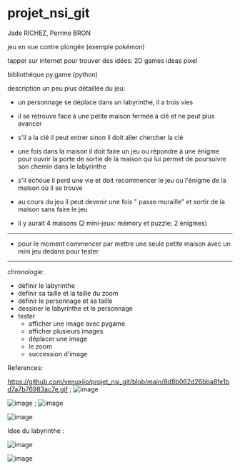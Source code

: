 # projet_nsi_git
Jade RICHEZ, Perrine BRON

jeu en vue contre plongée (exemple pokémon)

tapper sur internet pour trouver des idées: 2D games ideas pixel

bibliothèque py.game (python)

description un peu plus détaillée du jeu:

- un personnage se déplace dans un labyrinthe, il a trois vies

- il se retrouve face à une petite maison fermée à clé et ne peut plus avancer

- s'il a la clé il peut entrer sinon il doit aller chercher la clé

- une fois dans la maison il doit faire un jeu ou répondre à une énigme pour ouvrir la porte de sortie de la maison qui lui permet de poursuivre son chemin dans le labyrinthe

- s'il échoue il perd une vie et doit recommencer le jeu ou l'énigme de la maison où il se trouve

- au cours du jeu il peut devenir une fois " passe muraille" et sortir de la maison sans faire le jeu

- il y aurait 4 maisons (2 mini-jeux: mémory et puzzle; 2 énigmes)

______________________________________________________________________________________________________

- pour le moment commencer par mettre une seule petite maison avec un mini jeu dedans pour tester
______________________________________________________________________________________________________

chronologie:

- définir le labyrinthe 
- définir sa taille et la taille du zoom
- définir le personnage et sa taille 
- dessiner le labyrinthe et le personnage 
- tester
  - afficher une image avec pygame
  - afficher plusieurs images
  - déplacer une image 
  - le zoom
  - succession d'image


References:


https://github.com/venuxiio/projet_nsi_git/blob/main/8d8b062d26bba8fe1bd7a7b76983ac7e.gif ; ![image](https://user-images.githubusercontent.com/95481694/145581123-5fd0c17f-ec84-4bbe-9615-cbc054b1292b.png)


![image](https://user-images.githubusercontent.com/95481694/145578967-6b2150a0-a88c-4151-9629-f9c089327240.png) ; ![image](https://user-images.githubusercontent.com/95481694/145579029-c0f4663f-897a-4eca-a8bb-c9506566b5ae.png)


![image](https://user-images.githubusercontent.com/95481694/145579738-15fb2a74-dddd-4c99-8c1e-bc3dc83667f2.png)

Idee du labyrinthe :

![image](https://user-images.githubusercontent.com/95481660/145583625-6f7a5aa6-5061-4b80-a770-b2a0c381d68c.png)

![image](https://user-images.githubusercontent.com/95481660/145786144-4e16f51e-8a48-4ebd-8952-1f184bff4e7f.png)
